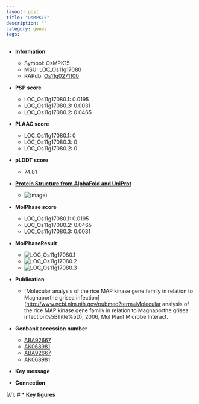 ```yaml
---
layout: post
title: "OsMPK15"
description: ""
category: genes
tags: 
---
```


* **Information**  
    + Symbol: OsMPK15  
    + MSU: [LOC_Os11g17080](http://rice.plantbiology.msu.edu/cgi-bin/ORF_infopage.cgi?orf=LOC_Os11g17080)  
    + RAPdb: [Os11g0271100](http://rapdb.dna.affrc.go.jp/viewer/gbrowse_details/irgsp1?name=Os11g0271100)  

* **PSP score**  
    + LOC_Os11g17080.1: 0.0195 
    + LOC_Os11g17080.3: 0.0031 
    + LOC_Os11g17080.2: 0.0465 

* **PLAAC score**  
    + LOC_Os11g17080.1: 0 
    + LOC_Os11g17080.3: 0 
    + LOC_Os11g17080.2: 0 

* **pLDDT score**
    + 74.81

* **[Protein Structure from AlphaFold and UniProt](https://www.uniprot.org/uniprotkb/Q53N72/entry#structure)**
    + ![image](https://ricepsp.github.io/images/Q5/AF-Q53N72-F1.png))

* **MolPhase score**
    + LOC_Os11g17080.1: 0.0195
    + LOC_Os11g17080.2: 0.0465
    + LOC_Os11g17080.3: 0.0031

* **MolPhaseResult**
    + ![LOC_Os11g17080.1](https://ricepsp.github.io/pictures/LOC_Os11g/LOC_Os11g17080.1.png)
    + ![LOC_Os11g17080.2](https://ricepsp.github.io/pictures/LOC_Os11g/LOC_Os11g17080.2.png)
    + ![LOC_Os11g17080.3](https://ricepsp.github.io/pictures/LOC_Os11g/LOC_Os11g17080.3.png)

* **Publication**  
    + [Molecular analysis of the rice MAP kinase gene family in relation to Magnaporthe grisea infection](http://www.ncbi.nlm.nih.gov/pubmed?term=Molecular analysis of the rice MAP kinase gene family in relation to Magnaporthe grisea infection%5BTitle%5D), 2006, Mol Plant Microbe Interact.

* **Genbank accession number**  
    + [ABA92667](http://www.ncbi.nlm.nih.gov/nuccore/ABA92667)
    + [AK068981](http://www.ncbi.nlm.nih.gov/nuccore/AK068981)
    + [ABA92667](http://www.ncbi.nlm.nih.gov/nuccore/ABA92667)
    + [AK068981](http://www.ncbi.nlm.nih.gov/nuccore/AK068981)

* **Key message**  

* **Connection**  

[//]: # * **Key figures**  


